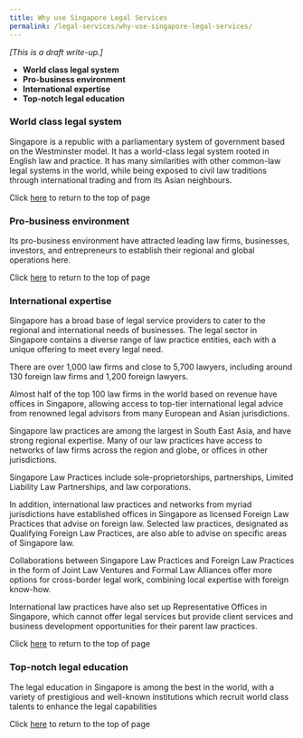 ```yaml
---
title: Why use Singapore Legal Services
permalink: /legal-services/why-use-singapore-legal-services/
---
```


*[This is a draft write-up.]* 

 - **World class legal system**
 - **Pro-business environment**
 - **International expertise**
 - **Top-notch legal education**

### World class legal system

Singapore is a republic with a parliamentary system of government based on the Westminster model. It has a world-class legal system rooted in English law and practice. It has many similarities with other common-law legal systems in the world, while being exposed to civil law traditions through international trading and from its Asian neighbours.

Click [here](#top) to return to the top of page


### Pro-business environment

Its pro-business environment have attracted leading law firms, businesses, investors, and entrepreneurs to establish their regional and global operations here.


Click [here](#top) to return to the top of page


### International expertise

Singapore has a broad base of legal service providers to cater to the regional and international needs of businesses. The legal sector in Singapore contains a diverse range of law practice entities, each with a unique offering to meet every legal need.

There are over 1,000 law firms and close to 5,700 lawyers, including around 130 foreign law firms and 1,200 foreign lawyers.

Almost half of the top 100 law firms in the world based on revenue have offices in Singapore, allowing access to top-tier international legal advice from renowned legal advisors from many European and Asian jurisdictions.

Singapore law practices are among the largest in South East Asia, and have strong regional expertise. Many of our law practices have access to networks of law firms across the region and globe, or offices in other jurisdictions.

Singapore Law Practices include sole-proprietorships, partnerships, Limited Liability Law Partnerships, and law corporations.

In addition, international law practices and networks from myriad jurisdictions have established offices in Singapore as licensed Foreign Law Practices that advise on foreign law. Selected law practices, designated as Qualifying Foreign Law Practices, are also able to advise on specific areas of Singapore law.

Collaborations between Singapore Law Practices and Foreign Law Practices in the form of Joint Law Ventures and Formal Law Alliances offer more options for cross-border legal work, combining local expertise with foreign know-how.

International law practices have also set up Representative Offices in Singapore, which cannot offer legal services but provide client services and business development opportunities for their parent law practices.


Click [here](#top) to return to the top of page


### Top-notch legal education

The legal education in Singapore is among the best in the world, with a variety of prestigious and well-known institutions which recruit world class talents to enhance the legal capabilities



Click [here](#top) to return to the top of page
